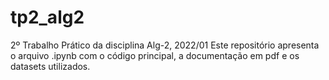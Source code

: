# tp2_alg2
2º Trabalho Prático da disciplina Alg-2, 2022/01 
Este repositório apresenta o arquivo .ipynb com o código principal, a documentação em pdf e os datasets utilizados.
